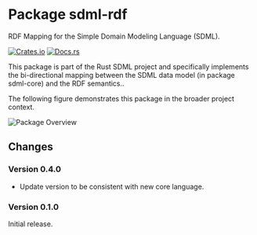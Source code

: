 # Package sdml-rdf

RDF Mapping for the Simple Domain Modeling Language (SDML).

[![Crates.io](https://img.shields.io/crates/v/sdml_rdf.svg)](https://crates.io/crates/sdml_rdf)
[![Docs.rs](https://img.shields.io/docsrs/sdml-rdf.svg)](https://docs.rs/sdml_rdf)

This package is part of the Rust SDML project and specifically implements the bi-directional mapping between the SDML
data model (in package sdml-core) and the RDF semantics..

The following figure demonstrates this package in the broader project context.

![Package Overview](https://raw.githubusercontent.com/sdm-lang/rust-sdml/refs/heads/main/doc/overview-rdf.png)


## Changes

### Version 0.4.0

* Update version to be consistent with new core language.

### Version 0.1.0

Initial release.
